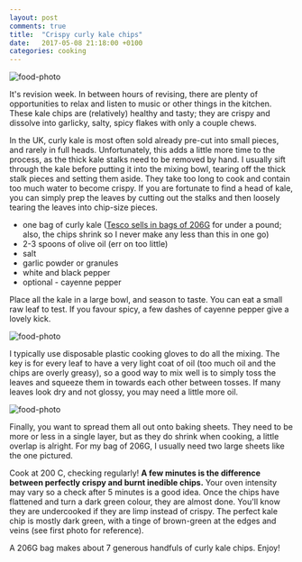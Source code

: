 ```yaml
---
layout: post
comments: true
title:  "Crispy curly kale chips"
date:   2017-05-08 21:18:00 +0100
categories: cooking
---
```


![food-photo]({{site.baseurl}}/assets/post-images/c2017-05-08-a.jpg "Crispy kale chips")

<!--excerpt-->

It's revision week. In between hours of revising, there are plenty of opportunities to relax and listen to music or other things in the kitchen. These kale chips are (relatively) healthy and tasty; they are crispy and dissolve into garlicky, salty, spicy flakes with only a couple chews. 

In the UK, curly kale is most often sold already pre-cut into small pieces, and rarely in full heads. Unfortunately, this adds a little more time to the process, as the thick kale stalks need to be removed by hand. I usually sift through the kale before putting it into the mixing bowl, tearing off the thick stalk pieces and setting them aside. They take too long to cook and contain too much water to become crispy. If you are fortunate to find a head of kale, you can simply prep the leaves by cutting out the stalks and then loosely tearing the leaves into chip-size pieces. 

* one bag of curly kale ([Tesco sells in bags of 206G](https://www.tesco.com/groceries/product/details/?id=252167192) for under a pound; also, the chips shrink so I never make any less than this in one go)
* 2-3 spoons of olive oil (err on too little)
* salt
* garlic powder or granules
* white and black pepper
* optional - cayenne pepper

Place all the kale in a large bowl, and season to taste. You can eat a small raw leaf to test. If you favour spicy, a few dashes of cayenne pepper give a lovely kick.

![food-photo]({{site.baseurl}}/assets/post-images/c2017-05-08-b.jpg "Mixing everything")

I typically use disposable plastic cooking gloves to do all the mixing. The key is for every leaf to have a very light coat of oil (too much oil and the chips are overly greasy), so a good way to mix well is to simply toss the leaves and squeeze them in towards each other between tosses. If many leaves look dry and not glossy, you may need a little more oil. 

![food-photo]({{site.baseurl}}/assets/post-images/c2017-05-08-c.jpg "Laying out on the pan")

Finally, you want to spread them all out onto baking sheets. They need to be more or less in a single layer, but as they do shrink when cooking, a little overlap is alright. For my bag of 206G, I usually need two large sheets like the one pictured.

Cook at 200 C, checking regularly! **A few minutes is the difference between perfectly crispy and burnt inedible chips.** Your oven intensity may vary so a check after 5 minutes is a good idea. Once the chips have flattened and turn a dark green colour, they are almost done. You'll know they are undercooked if they are limp instead of crispy. The perfect kale chip is mostly dark green, with a tinge of brown-green at the edges and veins (see first photo for reference).

A 206G bag makes about 7 generous handfuls of curly kale chips. Enjoy!


